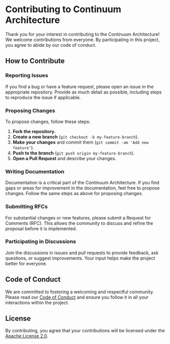 # Contributing to Continuum Architecture

Thank you for your interest in contributing to the Continuum Architecture! We welcome contributions from everyone. By participating in this project, you agree to abide by our code of conduct.

## How to Contribute

### Reporting Issues

If you find a bug or have a feature request, please open an issue in the appropriate repository. Provide as much detail as possible, including steps to reproduce the issue if applicable.

### Proposing Changes

To propose changes, follow these steps:
1. **Fork the repository.**
2. **Create a new branch** (`git checkout -b my-feature-branch`).
3. **Make your changes** and commit them (`git commit -am 'Add new feature'`).
4. **Push to the branch** (`git push origin my-feature-branch`).
5. **Open a Pull Request** and describe your changes.

### Writing Documentation

Documentation is a critical part of the Continuum Architecture. If you find gaps or areas for improvement in the documentation, feel free to propose changes. Follow the same steps as above for proposing changes.

### Submitting RFCs

For substantial changes or new features, please submit a Request for Comments (RFC). This allows the community to discuss and refine the proposal before it is implemented.

### Participating in Discussions

Join the discussions in issues and pull requests to provide feedback, ask questions, or suggest improvements. Your input helps make the project better for everyone.

## Code of Conduct

We are committed to fostering a welcoming and respectful community. Please read our [Code of Conduct](CODE_OF_CONDUCT.md) and ensure you follow it in all your interactions within the project.

## License

By contributing, you agree that your contributions will be licensed under the [Apache License 2.0](LICENSE).
